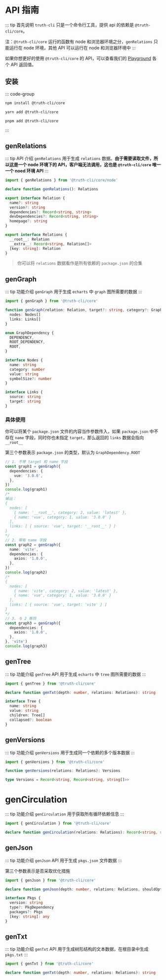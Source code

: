 # API 指南

::: tip 首先说明
`truth-cli` 只是一个命令行工具，提供 api 的依赖是 `@truth-cli/core`。

注：`@truth-cli/core` 运行的函数有 node 和浏览器环境之分，`genRelations` 只能运行在 node 环境，其他 API 可以运行在 node 和浏览器环境中
:::

如果你想更好的使用 `@truth-cli/core` 的 API，可以查看我们的 [Playground](https://truth-cli-playground.vercel.app/) 各个 API 返回值。

## 安装

::: code-group
```bash [npm]
npm install @truth-cli/core
```
```bash [yarn]
yarn add @truth-cli/core
```
```bash [pnpm]
pnpm add @truth-cli/core
```
:::

## genRelations

::: tip API 介绍
`genRelations` 用于生成 `relations` 数据。**由于需要读取文件，所以这是一个 node 环境下的 API，客户端无法调用，这也是 `@truth-cli/core` 唯一一个 noed 环境 API**
:::

```ts
import { genRelations } from '@truth-cli/core/node'

declare function genRelations(): Relations

export interface Relation {
  name?: string
  version?: string
  dependencies?: Record<string, string>
  devDependencies?: Record<string, string>
  homepage?: string
}

export interface Relations {
  __root__: Relation
  __extra__: Record<string, Relation[]>
  [key: string]: Relation
}
```

> 你可以将 `relations` 数据看作是所有依赖的 `package.json` 的合集

## genGraph

::: tip 功能介绍
`genGraph` 用于生成 `echarts` 中 `graph` 图所需要的数据
:::

```ts
import { genGraph } from '@truth-cli/core'

function genGraph(relation: Relation, target?: string, category?: GraphDependency): {
  nodes: Nodes[]
  links: Links[]
}

enum GraphDependency {
  DEPENDENCY,
  ROOT_DEPENDENCY,
  ROOT,
}

interface Nodes {
  name: string
  category: number
  value: string
  symbolSize?: number
}

interface Links {
  source: string
  target: string
}
```

### 具体使用

你可以将某个 `package.json` 文件的内容当作参数传入，如果 `package.json` 中不存在 `name` 字段，同时你也未指定 `target`，那么返回的 `links` 数据会指向 `__root__`

第三个参数表示 `package.json` 的类型，默认为 `GraphDependency.ROOT`

```ts
// 1. 不带 target 和 name 字段
const graph1 = genGraph({
  dependencies: {
    vue: '3.0.0',
  },
})
console.log(graph1)
/*
输出：
{
  nodes: [
    { name: '__root__', category: 2, value: 'latest' },
    { name: 'vue', category: 1, value: '3.0.0' }
  ],
  links: [ { source: 'vue', target: '__root__' } ]
}
*/
// 2. 带有 name 字段
const graph2 = genGraph({
  name: 'vite',
  dependencies: {
    axios: '1.0.0',
  },
})
console.log(graph2)
/*
{
  nodes: [
    { name: 'vite', category: 2, value: 'latest' },
    { name: 'vue', category: 1, value: '3.0.0' }
  ],
  links: [ { source: 'vue', target: 'vite' } ]
}
*/
// 3. 与 2 等同
const graph3 = genGraph({
  dependencies: {
    axios: '1.0.0',
  },
}, 'vite')
console.log(graph3)
```

## genTree

::: tip 功能介绍
`genTree` API 用于生成 `echarts` 中 `tree` 图所需要的数据
:::

```ts
import { genTree } from '@truth-cli/core'

declare function genTxt(depth: number, relations: Relations): string

interface Tree {
  name: string
  value: string
  children: Tree[]
  collapsed?: boolean
}
```

## genVersions

::: tip 功能介绍
`genVersions` 用于生成同一个依赖的多个版本数据
:::

```ts
import { genVersions } from '@truth-cli/core'

function genVersions(relations: Relations): Versions

type Versions = Record<string, Record<string, string[]>>
```

# genCirculation

::: tip 功能介绍
`genCirculation` 用于获取所有循环依赖信息
:::

```ts
import { genCirculation } from '@truth-cli/core'

declare function genCirculation(relations: Relations): Record<string, string[]>
```

## genJson

::: tip 功能介绍
`genJson` API 用于生成 `pkgs.json` 文件数据
:::

第三个参数表示是否采取优化措施

```ts
import { genJson } from '@truth-cli/core'

declare function genJson(depth: number, relations: Relations, shouldOptimize?: boolean): PkgJson

interface Pkgs {
  version: string
  type?: PkgDependency
  packages?: Pkgs
  [key: string]: any
}
```

## genTxt

::: tip 功能介绍
`genTxt` API 用于生成树形结构的文本数据，在根目录中生成 `pkgs.txt`
:::

```ts
import { genTxt } from '@truth-cli/core'

declare function genTxt(depth: number, relations: Relations): string
```